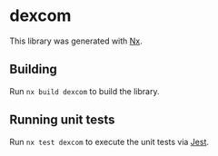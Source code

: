 # dexcom

This library was generated with [Nx](https://nx.dev).

## Building

Run `nx build dexcom` to build the library.

## Running unit tests

Run `nx test dexcom` to execute the unit tests via [Jest](https://jestjs.io).
